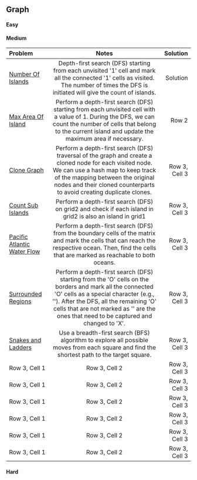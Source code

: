 ## Graph
#### Easy
#### Medium
| Problem | Notes | Solution |
|:-------------|:--------------:|-------------:|
| [Number Of Islands](https://leetcode.com/problems/number-of-islands/description/) |  Depth-first search (DFS) starting from each unvisited '1' cell and mark all the connected '1' cells as visited. The number of times the DFS is initiated will give the count of islands. | Solution |
| [Max Area Of Island](https://leetcode.com/problems/max-area-of-island/description/) | Perform a depth-first search (DFS) starting from each unvisited cell with a value of 1. During the DFS, we can count the number of cells that belong to the current island and update the maximum area if necessary. | Row 2 |
| [Clone Graph](https://leetcode.com/problems/clone-graph/description/) | Perform a depth-first search (DFS) traversal of the graph and create a cloned node for each visited node. We can use a hash map to keep track of the mapping between the original nodes and their cloned counterparts to avoid creating duplicate clones. | Row 3, Cell 3 |
| [Count Sub Islands](https://leetcode.com/problems/count-sub-islands/description/) | Perform a depth-first search (DFS) on grid2 and check if each island in grid2 is also an island in grid1 | Row 3, Cell 3 |
| [Pacific Atlantic Water Flow](https://leetcode.com/problems/pacific-atlantic-water-flow/description/) | Perform a depth-first search (DFS) from the boundary cells of the matrix and mark the cells that can reach the respective ocean. Then, find the cells that are marked as reachable to both oceans. | Row 3, Cell 3 |
| [Surrounded Regions](https://leetcode.com/problems/surrounded-regions/description/) | Perform a depth-first search (DFS) starting from the 'O' cells on the borders and mark all the connected 'O' cells as a special character (e.g., ''). After the DFS, all the remaining 'O' cells that are not marked as '' are the ones that need to be captured and changed to 'X'. | Row 3, Cell 3 |
| [Snakes and Ladders](https://leetcode.com/problems/snakes-and-ladders/description/) | Use a breadth-first search (BFS) algorithm to explore all possible moves from each square and find the shortest path to the target square. | Row 3, Cell 3 |
| Row 3, Cell 1 | Row 3, Cell 2 | Row 3, Cell 3 |
| Row 3, Cell 1 | Row 3, Cell 2 | Row 3, Cell 3 |
| Row 3, Cell 1 | Row 3, Cell 2 | Row 3, Cell 3 |
| Row 3, Cell 1 | Row 3, Cell 2 | Row 3, Cell 3 |
| Row 3, Cell 1 | Row 3, Cell 2 | Row 3, Cell 3 |
| Row 3, Cell 1 | Row 3, Cell 2 | Row 3, Cell 3 |
#### Hard